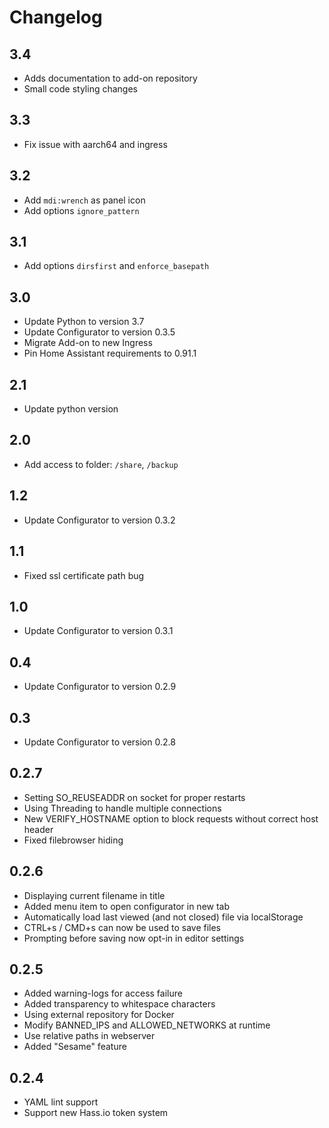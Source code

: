 # Changelog

## 3.4

- Adds documentation to add-on repository
- Small code styling changes

## 3.3

- Fix issue with aarch64 and ingress

## 3.2

- Add `mdi:wrench` as panel icon
- Add options `ignore_pattern`

## 3.1

- Add options `dirsfirst` and `enforce_basepath`

## 3.0

- Update Python to version 3.7
- Update Configurator to version 0.3.5
- Migrate Add-on to new Ingress
- Pin Home Assistant requirements to 0.91.1

## 2.1

- Update python version

## 2.0

- Add access to folder: `/share`, `/backup`

## 1.2

- Update Configurator to version 0.3.2

## 1.1

- Fixed ssl certificate path bug

## 1.0

- Update Configurator to version 0.3.1

## 0.4

- Update Configurator to version 0.2.9

## 0.3

- Update Configurator to version 0.2.8

## 0.2.7

- Setting SO_REUSEADDR on socket for proper restarts
- Using Threading to handle multiple connections
- New VERIFY_HOSTNAME option to block requests without correct host header
- Fixed filebrowser hiding

## 0.2.6

- Displaying current filename in title
- Added menu item to open configurator in new tab
- Automatically load last viewed (and not closed) file via localStorage
- CTRL+s / CMD+s can now be used to save files
- Prompting before saving now opt-in in editor settings

## 0.2.5

- Added warning-logs for access failure
- Added transparency to whitespace characters
- Using external repository for Docker
- Modify BANNED_IPS and ALLOWED_NETWORKS at runtime
- Use relative paths in webserver
- Added "Sesame" feature

## 0.2.4

- YAML lint support
- Support new Hass.io token system
